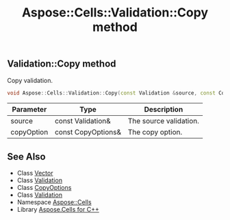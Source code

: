 ﻿---
title: Aspose::Cells::Validation::Copy method
linktitle: Copy
second_title: Aspose.Cells for C++ API Reference
description: 'Aspose::Cells::Validation::Copy method. Copy validation in C++.'
type: docs
weight: 3800
url: /cpp/aspose.cells/validation/copy/
---
## Validation::Copy method


Copy validation.

```cpp
void Aspose::Cells::Validation::Copy(const Validation &source, const CopyOptions &copyOption)
```


| Parameter | Type | Description |
| --- | --- | --- |
| source | const Validation\& | The source validation. |
| copyOption | const CopyOptions\& | The copy option. |

## See Also

* Class [Vector](../../vector/)
* Class [Validation](../)
* Class [CopyOptions](../../copyoptions/)
* Class [Validation](../)
* Namespace [Aspose::Cells](../../)
* Library [Aspose.Cells for C++](../../../)
